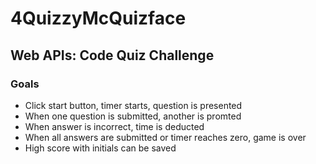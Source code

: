 # 4QuizzyMcQuizface

## Web APIs: Code Quiz Challenge

### Goals
* Click start button, timer starts, question is presented
* When one question is submitted, another is promted
* When answer is incorrect, time is deducted
* When all answers are submitted or timer reaches zero, game is over
* High score with initials can be saved
